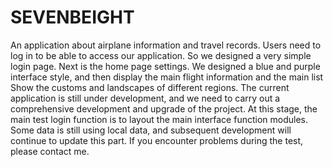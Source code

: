 # SEVENBEIGHT
An application about airplane information and travel records. Users need to log in to be able to access our application. So we designed a very simple login page. Next is the home page settings. We designed a blue and purple interface style, and then display the main flight information and the main list Show the customs and landscapes of different regions. The current application is still under development, and we need to carry out a comprehensive development and upgrade of the project. At this stage, the main test login function is to layout the main interface function modules. Some data is still using local data, and subsequent development will continue to update this part. If you encounter problems during the test, please contact me.
